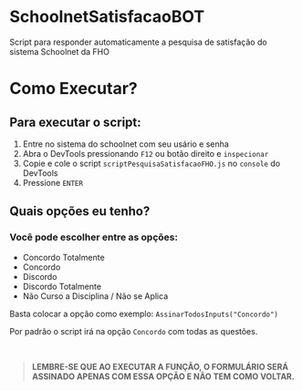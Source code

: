 # SchoolnetSatisfacaoBOT
Script para responder automaticamente a pesquisa de satisfação do sistema Schoolnet da FHO

# Como Executar?
 
## Para executar o script:

1. Entre no sistema do schoolnet com seu usário e senha
2. Abra o DevTools pressionando <code>F12</code> ou botão direito e <code>inspecionar</code>
3. Copie e cole o script `scriptPesquisaSatisfacaoFHO.js` no `console` do DevTools
4. Pressione `ENTER`

## Quais opções eu tenho?

### Você pode escolher entre as opções:
- Concordo Totalmente
- Concordo
- Discordo
- Discordo Totalmente
- Não Curso a Disciplina / Não se Aplica

Basta colocar a opção como exemplo: `AssinarTodosInputs("Concordo")`

Por padrão o script irá na opção <code>Concordo</code> com todas as questões.
</br> 

</br>

> <strong>LEMBRE-SE QUE AO EXECUTAR A FUNÇÃO, O FORMULÁRIO SERÁ ASSINADO APENAS COM ESSA OPÇÃO E NÃO TEM COMO VOLTAR.</strong>
